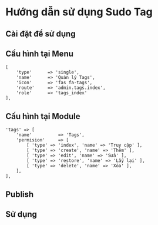 # Hướng dẫn sử dụng Sudo Tag #

## Cài đặt để sử dụng ##

## Cấu hình tại Menu ##

	[
    	'type' 		=> 'single',
		'name' 		=> 'Quản lý Tags',
		'icon' 		=> 'fas fa-tags',
		'route' 	=> 'admin.tags.index',
		'role'		=> 'tags_index'
	],

## Cấu hình tại Module ##
	
	'tags' => [
		'name' 			=> 'Tags',
		'permision' 	=> [
			[ 'type' => 'index', 'name' => 'Truy cập' ],
			[ 'type' => 'create', 'name' => 'Thêm' ],
			[ 'type' => 'edit', 'name' => 'Sửa' ],
			[ 'type' => 'restore', 'name' => 'Lấy lại' ],
			[ 'type' => 'delete', 'name' => 'Xóa' ],
		],
	],

## Publish ##

## Sử dụng ##
